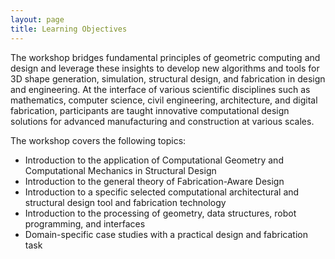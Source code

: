 ```yaml
---
layout: page
title: Learning Objectives
---
```


The workshop bridges fundamental principles of geometric computing and design and leverage these insights to develop new algorithms and tools for 3D shape generation, simulation, structural design, and fabrication in design and engineering. At the interface of various scientific disciplines such as mathematics, computer science, civil engineering, architecture, and digital fabrication, participants are taught innovative computational design solutions for advanced manufacturing and construction at various scales.

The workshop covers the following topics:
* Introduction to the application of Computational Geometry and Computational Mechanics in Structural Design
* Introduction to the general theory of Fabrication-Aware Design
* Introduction to a specific selected computational architectural and structural design tool and fabrication technology
* Introduction to the processing of geometry, data structures, robot programming, and interfaces
* Domain-specific case studies with a practical design and fabrication task

